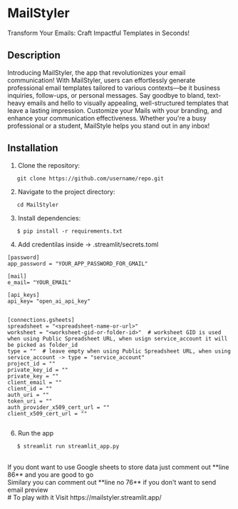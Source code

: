 # MailStyler
Transform Your Emails: Craft Impactful Templates in Seconds!

## Description
Introducing MailStyler, the app that revolutionizes your email communication! With MailStyler, users can effortlessly generate professional email templates tailored to various contexts—be it business inquiries, follow-ups, or personal messages. Say goodbye to bland, text-heavy emails and hello to visually appealing, well-structured templates that leave a lasting impression. Customize your Mails with your branding, and enhance your communication effectiveness. Whether you're a busy professional or a student, MailStyle helps you stand out in any inbox!

## Installation
1. Clone the repository:
```
   git clone https://github.com/username/repo.git
```
2. Navigate to the project directory:
```
   cd MailStyler
```
3. Install dependencies:
```
   $ pip install -r requirements.txt
```
4. Add credentilas inside ->
.streamlit/secrets.toml
```
[password]
app_password = "YOUR_APP_PASSWORD_FOR_GMAIL"

[mail]
e_mail= "YOUR_EMAIL"

[api_keys]
api_key= "open_ai_api_key"


[connections.gsheets]
spreadsheet = "<spreadsheet-name-or-url>"
worksheet = "<worksheet-gid-or-folder-id>"  # worksheet GID is used when using Public Spreadsheet URL, when usign service_account it will be picked as folder_id
type = ""  # leave empty when using Public Spreadsheet URL, when using service_account -> type = "service_account"
project_id = ""
private_key_id = ""
private_key = ""
client_email = ""
client_id = ""
auth_uri = ""
token_uri = ""
auth_provider_x509_cert_url = ""
client_x509_cert_url = ""


```

6. Run the app

```
   $ streamlit run streamlit_app.py
 ```
<br>
If you dont want to use Google sheets to store data just comment out **line 86** and you are good to go <br>
Similary you can comment out **line no 76** if you don't want to send email preview
<br>
# To play with it Visit
https://mailstyler.streamlit.app/
